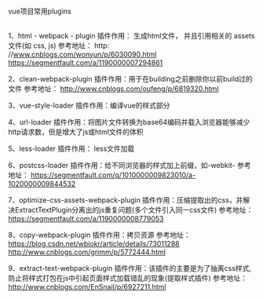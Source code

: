 #
vue项目常用plugins

##
1、html - webpack - plugin
插件作用： 生成html文件， 并且引用相关的 assets 文件(如 css, js)
参考地址： 
http: //www.cnblogs.com/wonyun/p/6030090.html
https://segmentfault.com/a/1190000007294861

2、clean-webpack-plugin
插件作用：用于在building之前删除你以前build过的文件
参考地址：
http://www.cnblogs.com/oufeng/p/6819320.html

3、vue-style-loader
插件作用：编译vue的样式部分

4、url-loader
插件作用：将图片文件转换为base64编码并载入浏览器能够减少http请求数，但是增大了js或html文件的体积

5、less-loader
插件作用： less文件加载


6、postcss-loader
插件作用：给不同浏览器的样式加上前缀，如-webkit-
参考地址：
https://segmentfault.com/q/1010000009823010/a-1020000009844532


7、optimize-css-assets-webpack-plugin
插件作用：压缩提取出的css，并解决ExtractTextPlugin分离出的js重复问题(多个文件引入同一css文件)
参考地址：
https://segmentfault.com/a/1190000008779053


8、copy-webpack-plugin
插件作用：拷贝资源
参考地址：
https://blog.csdn.net/wbiokr/article/details/73011288
http://www.cnblogs.com/grimm/p/5772444.html

9、extract-text-webpack-plugin
插件作用：该插件的主要是为了抽离css样式,防止将样式打包在js中引起页面样式加载错乱的现象(提取样式插件)
参考地址：
http://www.cnblogs.com/EnSnail/p/6927211.html
